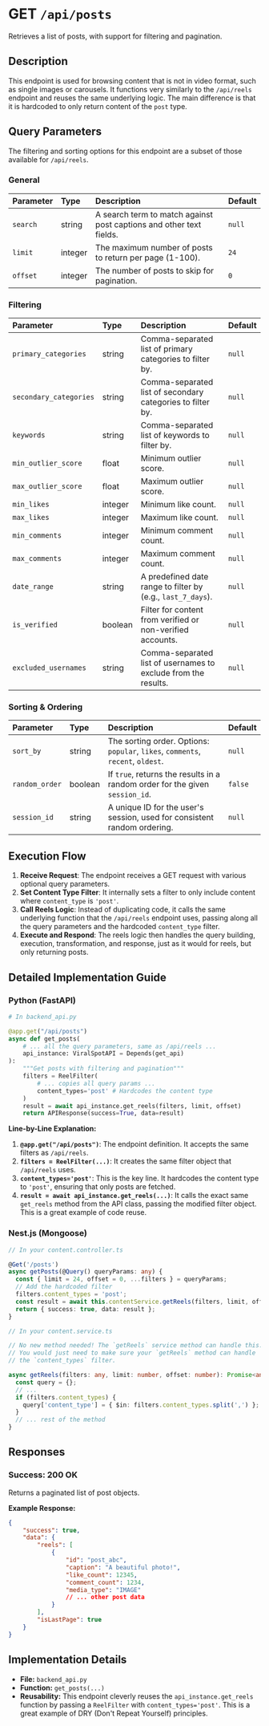 # GET `/api/posts`

Retrieves a list of posts, with support for filtering and pagination.

## Description

This endpoint is used for browsing content that is not in video format, such as single images or carousels. It functions very similarly to the `/api/reels` endpoint and reuses the same underlying logic. The main difference is that it is hardcoded to only return content of the `post` type.

## Query Parameters

The filtering and sorting options for this endpoint are a subset of those available for `/api/reels`.

### General

| Parameter | Type    | Description                                                         | Default |
| :-------- | :------ | :------------------------------------------------------------------ | :------ |
| `search`  | string  | A search term to match against post captions and other text fields. | `null`  |
| `limit`   | integer | The maximum number of posts to return per page (1-100).             | `24`    |
| `offset`  | integer | The number of posts to skip for pagination.                         | `0`     |

### Filtering

| Parameter              | Type    | Description                                                    | Default |
| :--------------------- | :------ | :------------------------------------------------------------- | :------ |
| `primary_categories`   | string  | Comma-separated list of primary categories to filter by.       | `null`  |
| `secondary_categories` | string  | Comma-separated list of secondary categories to filter by.     | `null`  |
| `keywords`             | string  | Comma-separated list of keywords to filter by.                 | `null`  |
| `min_outlier_score`    | float   | Minimum outlier score.                                         | `null`  |
| `max_outlier_score`    | float   | Maximum outlier score.                                         | `null`  |
| `min_likes`            | integer | Minimum like count.                                            | `null`  |
| `max_likes`            | integer | Maximum like count.                                            | `null`  |
| `min_comments`         | integer | Minimum comment count.                                         | `null`  |
| `max_comments`         | integer | Maximum comment count.                                         | `null`  |
| `date_range`           | string  | A predefined date range to filter by (e.g., `last_7_days`).    | `null`  |
| `is_verified`          | boolean | Filter for content from verified or non-verified accounts.     | `null`  |
| `excluded_usernames`   | string  | Comma-separated list of usernames to exclude from the results. | `null`  |

### Sorting & Ordering

| Parameter      | Type    | Description                                                                     | Default |
| :------------- | :------ | :------------------------------------------------------------------------------ | :------ |
| `sort_by`      | string  | The sorting order. Options: `popular`, `likes`, `comments`, `recent`, `oldest`. | `null`  |
| `random_order` | boolean | If `true`, returns the results in a random order for the given `session_id`.    | `false` |
| `session_id`   | string  | A unique ID for the user's session, used for consistent random ordering.        | `null`  |

## Execution Flow

1.  **Receive Request**: The endpoint receives a GET request with various optional query parameters.
2.  **Set Content Type Filter**: It internally sets a filter to only include content where `content_type` is `'post'`.
3.  **Call Reels Logic**: Instead of duplicating code, it calls the same underlying function that the `/api/reels` endpoint uses, passing along all the query parameters and the hardcoded `content_type` filter.
4.  **Execute and Respond**: The reels logic then handles the query building, execution, transformation, and response, just as it would for reels, but only returning posts.

## Detailed Implementation Guide

### Python (FastAPI)

```python
# In backend_api.py

@app.get("/api/posts")
async def get_posts(
    # ... all the query parameters, same as /api/reels ...
    api_instance: ViralSpotAPI = Depends(get_api)
):
    """Get posts with filtering and pagination"""
    filters = ReelFilter(
        # ... copies all query params ...
        content_types='post' # Hardcodes the content type
    )
    result = await api_instance.get_reels(filters, limit, offset)
    return APIResponse(success=True, data=result)
```

**Line-by-Line Explanation:**

1.  **`@app.get("/api/posts")`**: The endpoint definition. It accepts the same filters as `/api/reels`.
2.  **`filters = ReelFilter(...)`**: It creates the same filter object that `/api/reels` uses.
3.  **`content_types='post'`**: This is the key line. It hardcodes the content type to `'post'`, ensuring that only posts are fetched.
4.  **`result = await api_instance.get_reels(...)`**: It calls the exact same `get_reels` method from the API class, passing the modified filter object. This is a great example of code reuse.

### Nest.js (Mongoose)

```typescript
// In your content.controller.ts

@Get('/posts')
async getPosts(@Query() queryParams: any) {
  const { limit = 24, offset = 0, ...filters } = queryParams;
  // Add the hardcoded filter
  filters.content_types = 'post';
  const result = await this.contentService.getReels(filters, limit, offset);
  return { success: true, data: result };
}

// In your content.service.ts

// No new method needed! The `getReels` service method can handle this.
// You would just need to make sure your `getReels` method can handle
// the `content_types` filter.

async getReels(filters: any, limit: number, offset: number): Promise<any> {
  const query = {};
  // ...
  if (filters.content_types) {
    query['content_type'] = { $in: filters.content_types.split(',') };
  }
  // ... rest of the method
}
```

## Responses

### Success: 200 OK

Returns a paginated list of post objects.

**Example Response:**

```json
{
    "success": true,
    "data": {
        "reels": [
            {
                "id": "post_abc",
                "caption": "A beautiful photo!",
                "like_count": 12345,
                "comment_count": 1234,
                "media_type": "IMAGE"
                // ... other post data
            }
        ],
        "isLastPage": true
    }
}
```

## Implementation Details

-   **File:** `backend_api.py`
-   **Function:** `get_posts(...)`
-   **Reusability:** This endpoint cleverly reuses the `api_instance.get_reels` function by passing a `ReelFilter` with `content_types='post'`. This is a great example of DRY (Don't Repeat Yourself) principles.
